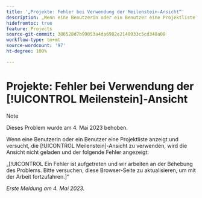 ```yaml
---
title: '„Projekte: Fehler bei Verwendung der Meilenstein-Ansicht“'
description: „Wenn eine Benutzerin oder ein Benutzer eine Projektliste anzeigt und versucht, die Meilenstein-Ansicht zu verwenden, wird die Ansicht nicht geladen und ein Fehler angezeigt.“
hidefromtoc: true
feature: Projects
source-git-commit: 386528d7b99053a4da6982e2140933c5cd348a08
workflow-type: tm+mt
source-wordcount: '97'
ht-degree: 100%

---
```



# Projekte: Fehler bei Verwendung der [!UICONTROL Meilenstein]-Ansicht

>[!NOTE]
>
>Dieses Problem wurde am 4. Mai 2023 behoben.

Wenn eine Benutzerin oder ein Benutzer eine Projektliste anzeigt und versucht, die [!UICONTROL Meilenstein]-Ansicht zu verwenden, wird die Ansicht nicht geladen und der folgende Fehler angezeigt:

„[!UICONTROL Ein Fehler ist aufgetreten und wir arbeiten an der Behebung des Problems. Bitte versuchen, diese Browser-Seite zu aktualisieren, um mit der Arbeit fortzufahren.]“

_Erste Meldung am 4. Mai 2023._

